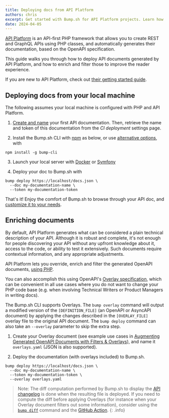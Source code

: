 ```yaml
---
title: Deploying docs from API Platform
authors: chris
excerpt: Get started with Bump.sh for API Platform projects. Learn how to publish and enrich OpenAPI documents, and build great documentation.
date: 2024-04-05
---
```


[API Platform](https://api-platform.com/) is an API-first PHP framework that allows you to create REST and GraphQL APIs using PHP classes, and automatically generates their documentation, based on the OpenAPI specification. 

This guide walks you through how to deploy API documents generated by API Platform, and how to enrich and filter those to improve the reader experience.

If you are new to API Platform, check out [their getting started guide](https://api-platform.com/docs/distribution/).

## Deploying docs from your local machine

The following assumes your local machine is configured with PHP and API Platform.

1. [Create and name](/help/getting-started/upload-your-first-definition/) your first API documentation. Then, retrieve the name and token of this documentation from the _CI deployment_ settings page.

2. Install the Bump.sh CLI with [npm](https://docs.npmjs.com/cli/v9/configuring-npm/install?v=true) as below, or use [alternative options](/help/continuous-integration/cli), with
  ```shell
  npm install -g bump-cli
  ```

3. Launch your local server with [Docker](https://api-platform.com/docs/distribution/#using-the-api-platform-distribution-recommended) or [Symfony](https://api-platform.com/docs/distribution/#using-symfony-cli)

4. Deploy your doc to Bump.sh with
  ```shell
  bump deploy https://localhost/docs.json \
    --doc my-documentation-name \
    --token my-documentation-token
  ```

That's it! Enjoy the comfort of Bump.sh to browse through your API doc, and [customize it to your needs](/help/customization-options).

## Enriching documents

By default, API Platform generates what can be considered a plain technical description of your API. Although it is robust and complete, it's not enough for people discovering your API without any upfront knowledge about it, access to the code, or ability to test it extensively. Such documents require contextual information, and any appropriate adjustments.

API Platform lets you override, enrich and filter the generated OpenAPI documents, [using PHP](https://api-platform.com/docs/core/openapi/). 

You can also accomplish this using OpenAPI's [Overlay specification](https://spec.openapis.org/overlay/v1.0.0.html), which can be convenient in all use cases where you do not want to change your PHP code base (e.g. when involving Technical Writers or Product Managers in writing docs).

The Bump.sh CLI supports Overlays. The `bump overlay` command will output a modified version of the `[DEFINITION_FILE]` (an OpenAPI or AsyncAPI document) by applying the changes described in the `[OVERLAY_FILE]` overlay file to the original API document. The `bump deploy` command can also take an `--overlay` parameter to skip the extra step.

1. Create your Overlay document (see example use cases in [Augmenting Generated OpenAPI Documents with Filters & Overlays](_guides/openapi/augmenting-generated-openapi.md)), and name it `overlays.yaml` (JSON is also supported).

2. Deploy the documentation (with overlays included) to Bump.sh.
  ```shell
  bump deploy https://localhost/docs.json \
    --doc my-documentation-name \
    --token my-documentation-token \
    --overlay overlays.yaml
  ```

> Note: The diff computation performed by Bump.sh to display the [API changelog](/help/changes-management/changelog) is done when the resulting file is deployed.
> If you need to compute the diff before applying Overlays (for instance when your Overlay document filters out some information), consider using the [`bump diff`](/help/continuous-integration/cli#bump-diff-file) command and the [GitHub Action](/help/continuous-integration/github-actions).
{: .info}
